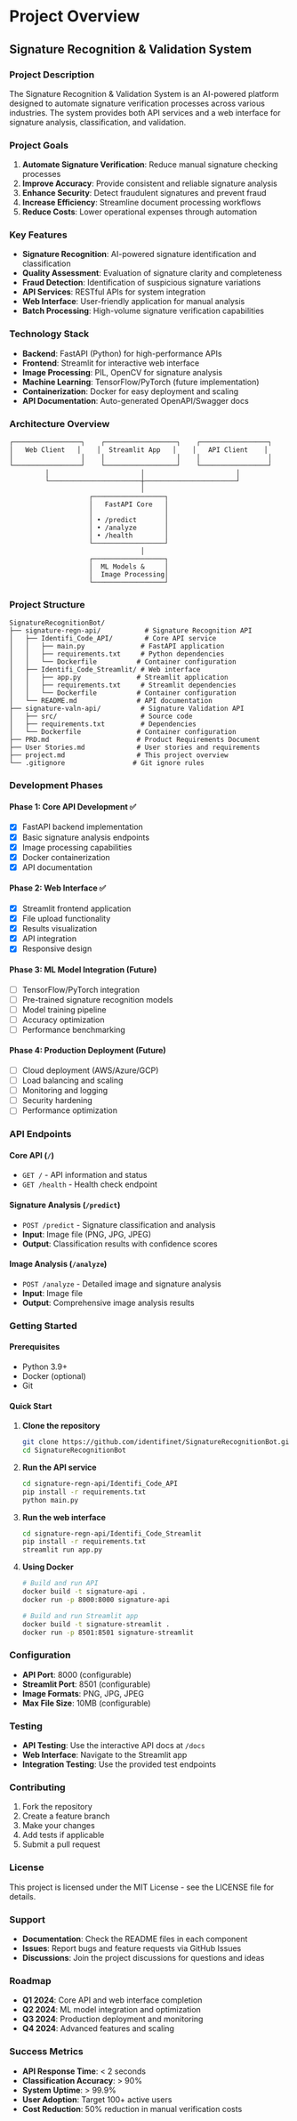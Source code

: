 # Project Overview
## Signature Recognition & Validation System

### Project Description
The Signature Recognition & Validation System is an AI-powered platform designed to automate signature verification processes across various industries. The system provides both API services and a web interface for signature analysis, classification, and validation.

### Project Goals
1. **Automate Signature Verification**: Reduce manual signature checking processes
2. **Improve Accuracy**: Provide consistent and reliable signature analysis
3. **Enhance Security**: Detect fraudulent signatures and prevent fraud
4. **Increase Efficiency**: Streamline document processing workflows
5. **Reduce Costs**: Lower operational expenses through automation

### Key Features
- **Signature Recognition**: AI-powered signature identification and classification
- **Quality Assessment**: Evaluation of signature clarity and completeness
- **Fraud Detection**: Identification of suspicious signature variations
- **API Services**: RESTful APIs for system integration
- **Web Interface**: User-friendly application for manual analysis
- **Batch Processing**: High-volume signature verification capabilities

### Technology Stack
- **Backend**: FastAPI (Python) for high-performance APIs
- **Frontend**: Streamlit for interactive web interface
- **Image Processing**: PIL, OpenCV for signature analysis
- **Machine Learning**: TensorFlow/PyTorch (future implementation)
- **Containerization**: Docker for easy deployment and scaling
- **API Documentation**: Auto-generated OpenAPI/Swagger docs

### Architecture Overview
```
┌─────────────────┐    ┌──────────────────┐    ┌─────────────────┐
│   Web Client   │    │  Streamlit App   │    │   API Client    │
│                 │    │                  │    │                 │
└─────────────────┘    └──────────────────┘    └─────────────────┘
         │                       │                       │
         └───────────────────────┼───────────────────────┘
                                 │
                    ┌──────────────────┐
                    │   FastAPI Core   │
                    │                  │
                    │ • /predict       │
                    │ • /analyze       │
                    │ • /health        │
                    └──────────────────┘
                                 │
                    ┌──────────────────┐
                    │  ML Models &     │
                    │  Image Processing│
                    └──────────────────┘
```

### Project Structure
```
SignatureRecognitionBot/
├── signature-regn-api/           # Signature Recognition API
│   ├── Identifi_Code_API/        # Core API service
│   │   ├── main.py              # FastAPI application
│   │   ├── requirements.txt     # Python dependencies
│   │   └── Dockerfile          # Container configuration
│   ├── Identifi_Code_Streamlit/ # Web interface
│   │   ├── app.py              # Streamlit application
│   │   ├── requirements.txt     # Streamlit dependencies
│   │   └── Dockerfile          # Container configuration
│   └── README.md               # API documentation
├── signature-valn-api/          # Signature Validation API
│   ├── src/                     # Source code
│   ├── requirements.txt         # Dependencies
│   └── Dockerfile              # Container configuration
├── PRD.md                      # Product Requirements Document
├── User Stories.md             # User stories and requirements
├── project.md                  # This project overview
└── .gitignore                 # Git ignore rules
```

### Development Phases

#### Phase 1: Core API Development ✅
- [x] FastAPI backend implementation
- [x] Basic signature analysis endpoints
- [x] Image processing capabilities
- [x] Docker containerization
- [x] API documentation

#### Phase 2: Web Interface ✅
- [x] Streamlit frontend application
- [x] File upload functionality
- [x] Results visualization
- [x] API integration
- [x] Responsive design

#### Phase 3: ML Model Integration (Future)
- [ ] TensorFlow/PyTorch integration
- [ ] Pre-trained signature recognition models
- [ ] Model training pipeline
- [ ] Accuracy optimization
- [ ] Performance benchmarking

#### Phase 4: Production Deployment (Future)
- [ ] Cloud deployment (AWS/Azure/GCP)
- [ ] Load balancing and scaling
- [ ] Monitoring and logging
- [ ] Security hardening
- [ ] Performance optimization

### API Endpoints

#### Core API (`/`)
- `GET /` - API information and status
- `GET /health` - Health check endpoint

#### Signature Analysis (`/predict`)
- `POST /predict` - Signature classification and analysis
- **Input**: Image file (PNG, JPG, JPEG)
- **Output**: Classification results with confidence scores

#### Image Analysis (`/analyze`)
- `POST /analyze` - Detailed image and signature analysis
- **Input**: Image file
- **Output**: Comprehensive image analysis results

### Getting Started

#### Prerequisites
- Python 3.9+
- Docker (optional)
- Git

#### Quick Start
1. **Clone the repository**
   ```bash
   git clone https://github.com/identifinet/SignatureRecognitionBot.git
   cd SignatureRecognitionBot
   ```

2. **Run the API service**
   ```bash
   cd signature-regn-api/Identifi_Code_API
   pip install -r requirements.txt
   python main.py
   ```

3. **Run the web interface**
   ```bash
   cd signature-regn-api/Identifi_Code_Streamlit
   pip install -r requirements.txt
   streamlit run app.py
   ```

4. **Using Docker**
   ```bash
   # Build and run API
   docker build -t signature-api .
   docker run -p 8000:8000 signature-api
   
   # Build and run Streamlit app
   docker build -t signature-streamlit .
   docker run -p 8501:8501 signature-streamlit
   ```

### Configuration
- **API Port**: 8000 (configurable)
- **Streamlit Port**: 8501 (configurable)
- **Image Formats**: PNG, JPG, JPEG
- **Max File Size**: 10MB (configurable)

### Testing
- **API Testing**: Use the interactive API docs at `/docs`
- **Web Interface**: Navigate to the Streamlit app
- **Integration Testing**: Use the provided test endpoints

### Contributing
1. Fork the repository
2. Create a feature branch
3. Make your changes
4. Add tests if applicable
5. Submit a pull request

### License
This project is licensed under the MIT License - see the LICENSE file for details.

### Support
- **Documentation**: Check the README files in each component
- **Issues**: Report bugs and feature requests via GitHub Issues
- **Discussions**: Join the project discussions for questions and ideas

### Roadmap
- **Q1 2024**: Core API and web interface completion
- **Q2 2024**: ML model integration and optimization
- **Q3 2024**: Production deployment and monitoring
- **Q4 2024**: Advanced features and scaling

### Success Metrics
- **API Response Time**: < 2 seconds
- **Classification Accuracy**: > 90%
- **System Uptime**: > 99.9%
- **User Adoption**: Target 100+ active users
- **Cost Reduction**: 50% reduction in manual verification costs
